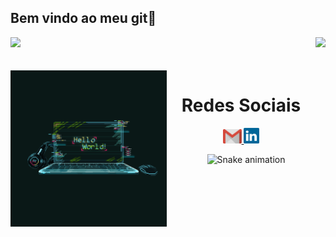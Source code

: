 ## Bem vindo ao meu git👋
<div>
  
  <img  height="180em" src="https://github-readme-stats.vercel.app/api?username=luizfsjunior&show_icons=true&theme=aura_dark&include_all_commits=true&count_private=true"/>
  <img align="right" height="180em" src="https://luizfsjunior.vercel.app
/api/top-langs/?username=luizfsjunior&layout=compact&langs_count=16&theme=aura_dark"/>
</div>
<br>

<div  align="center"> 
  <div style="display: inline_block"><br>
    <img align="left" height="250" alt="coding-time" src="code.gif">  
  
  <h1 align="center">Redes Sociais</h1>
    <a href = "mailto: luizfsjunior.2002@mgail.com">
      <img width="30" src="gmail.svg">
    </a>
    <a href = "https://www.linkedin.com/in/luiz-fernando-6a8b93207/">
      <img width="25" src="linkedin.svg">
    </a>
</div>

![Snake animation](https://github.com/luizfsjunior/luizfsjunior/blob/output/github-contribution-grid-snake.svg)
<!--
**luizfsjunior/luizfsjunior** is a ✨ _special_ ✨ repository because its `README.md` (this file) appears on your GitHub profile.

Here are some ideas to get you started:

- 🔭 I’m currently working on ...
- 🌱 I’m currently learning ...
- 👯 I’m looking to collaborate on ...
- 🤔 I’m looking for help with ...
- 💬 Ask me about ...
- 📫 How to reach me: ...
- 😄 Pronouns: ...
- ⚡ Fun fact: ...
-->

